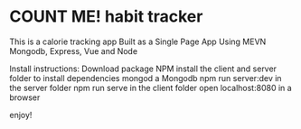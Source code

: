 # COUNT ME! habit tracker
This is a calorie tracking app
Built as a Single Page App
Using MEVN Mongodb, Express, Vue and Node

Install instructions:
Download package
NPM install the client and server folder to install dependencies
mongod a Mongodb
npm run server:dev in the server folder
npm run serve in the client folder
open localhost:8080 in a browser

enjoy!
